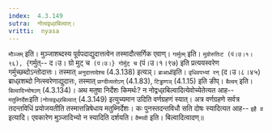 ```yaml
---
index:  4.3.149
sutra:  नोत्वद्वध्र्रबिल्वात्।
vritti:  nyasa
---
```


`मौञ्जम्` इति। मुञ्जाशब्दस्य पूर्वपदाद्युदात्तत्वेन तस्मादौत्सर्गिक एवाण्। `गार्मुत्म्` इति। `मुग्रोरुतिःट (पं।उ।१।९६), `{गर्मुत्-- द।उ। ग्रो मुट् च` (पं।उ।} गोर्मुट् च` (पं।उ।१।९७) इति प्रत्ययस्वरेण गर्मुच्छब्दोऽन्तोदात्तः। तस्मात् `अनुदात्तादेश्च` (4.3.138) इत्यञ्। `ब्राआर्ध्री`इति। `वृधिवपभ्यां रन्` (द।उ।८।४५) ब्राध्र्रशब्दो नित्स्वरेणाद्युदात्तः, तस्मात् `प्राग्दीव्यतोऽण्` (4.1.83), `टिड्ढाणञ्` (4.1.15) इति ङीप्। `बैल्वम्` इति। `बिल्वादिभ्योषऽण्` (4.3.134)।
अथ मतुषा निर्देशः किमर्थः? न नोद्वध्र्रबिल्वादित्येवोच्येतेत्यत आह-- `मतुब्निर्देशः`इति।`नोत्वद्वध्र्रबिल्वात्` (4.3.149) इत्युच्यमान उदिति वर्णग्रहणं स्यात्। अत्र वर्णग्रहणे सर्वत्र तदन्तविधिं प्रयोजयतीति तस्मात्तन्निषेधाय मतुब्निर्देशः। कः पुनस्तदन्तविधौ सति दोषः स्यादित्यत आह-- `इहै व` इत्यादि। एवकारेण मुञ्जादिभ्यो न स्यादिति दर्शयति। `वैष्णवी` इति। बिल्वादित्वादण्॥
